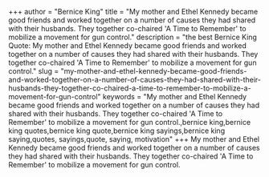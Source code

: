 +++
author = "Bernice King"
title = "My mother and Ethel Kennedy became good friends and worked together on a number of causes they had shared with their husbands. They together co-chaired 'A Time to Remember' to mobilize a movement for gun control."
description = "the best Bernice King Quote: My mother and Ethel Kennedy became good friends and worked together on a number of causes they had shared with their husbands. They together co-chaired 'A Time to Remember' to mobilize a movement for gun control."
slug = "my-mother-and-ethel-kennedy-became-good-friends-and-worked-together-on-a-number-of-causes-they-had-shared-with-their-husbands-they-together-co-chaired-a-time-to-remember-to-mobilize-a-movement-for-gun-control"
keywords = "My mother and Ethel Kennedy became good friends and worked together on a number of causes they had shared with their husbands. They together co-chaired 'A Time to Remember' to mobilize a movement for gun control.,bernice king,bernice king quotes,bernice king quote,bernice king sayings,bernice king saying,quotes, sayings,quote, saying, motivation"
+++
My mother and Ethel Kennedy became good friends and worked together on a number of causes they had shared with their husbands. They together co-chaired 'A Time to Remember' to mobilize a movement for gun control.
